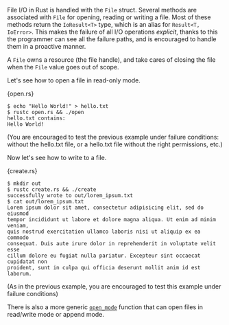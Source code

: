 File I/O in Rust is handled with the `File` struct. Several methods are
associated with `File` for opening, reading or writing a file. Most of these
methods return the `IoResult<T>` type, which is an alias for `Result<T,
IoError>`. This makes the failure of all I/O operations *explicit*, thanks to
this the programmer can see all the failure paths, and is encouraged to handle
them in a proactive manner.

A `File` owns a resource (the file handle), and take cares of closing the file
when the `File` value goes out of scope.

Let's see how to open a file in read-only mode.

{open.rs}

```
$ echo "Hello World!" > hello.txt
$ rustc open.rs && ./open
hello.txt contains:
Hello World!
```

(You are encouraged to test the previous example under failure conditions:
without the hello.txt file, or a hello.txt file without the right permissions,
etc.)

Now let's see how to write to a file.

{create.rs}

```
$ mkdir out
$ rustc create.rs && ./create
successfully wrote to out/lorem_ipsum.txt
$ cat out/lorem_ipsum.txt
Lorem ipsum dolor sit amet, consectetur adipisicing elit, sed do eiusmod
tempor incididunt ut labore et dolore magna aliqua. Ut enim ad minim veniam,
quis nostrud exercitation ullamco laboris nisi ut aliquip ex ea commodo
consequat. Duis aute irure dolor in reprehenderit in voluptate velit esse
cillum dolore eu fugiat nulla pariatur. Excepteur sint occaecat cupidatat non
proident, sunt in culpa qui officia deserunt mollit anim id est laborum.
```

(As in the previous example, you are encouraged to test this example under
failure conditions)

There is also a more generic
[`open_mode`](http://static.rust-lang.org/doc/master/std/io/fs/struct.File.html#method.open_mode)
function that can open files in read/write mode or append mode.
